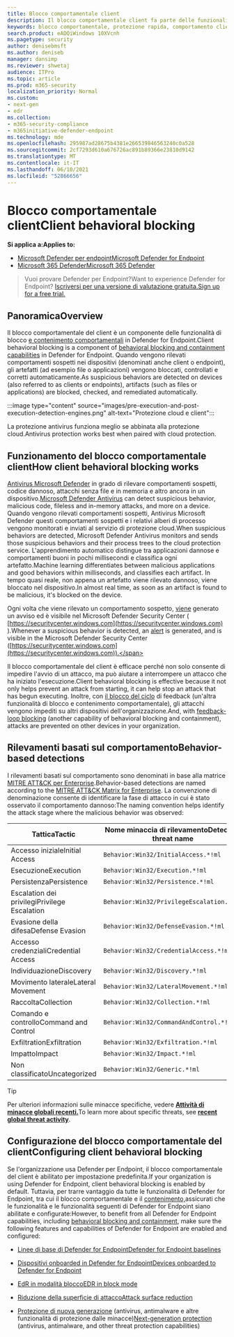 ```yaml
---
title: Blocco comportamentale client
description: Il blocco comportamentale client fa parte delle funzionalità di blocco e contenimento comportamentali in Microsoft Defender for Endpoint
keywords: blocco comportamentale, protezione rapida, comportamento client, Microsoft Defender for Endpoint
search.product: eADQiWindows 10XVcnh
ms.pagetype: security
author: denisebmsft
ms.author: deniseb
manager: dansimp
ms.reviewer: shwetaj
audience: ITPro
ms.topic: article
ms.prod: m365-security
localization_priority: Normal
ms.custom:
- next-gen
- edr
ms.collection:
- m365-security-compliance
- m365initiative-defender-endpoint
ms.technology: mde
ms.openlocfilehash: 295987ad28675b4381e266539846563240c0a528
ms.sourcegitcommit: 2cf7293d610a676726ac891b89366e23810d9142
ms.translationtype: MT
ms.contentlocale: it-IT
ms.lasthandoff: 06/10/2021
ms.locfileid: "52866656"
---
```

# <a name="client-behavioral-blocking"></a><span data-ttu-id="21a67-104">Blocco comportamentale client</span><span class="sxs-lookup"><span data-stu-id="21a67-104">Client behavioral blocking</span></span>

<span data-ttu-id="21a67-105">**Si applica a:**</span><span class="sxs-lookup"><span data-stu-id="21a67-105">**Applies to:**</span></span>
- [<span data-ttu-id="21a67-106">Microsoft Defender per endpoint</span><span class="sxs-lookup"><span data-stu-id="21a67-106">Microsoft Defender for Endpoint</span></span>](https://go.microsoft.com/fwlink/p/?linkid=2154037)
- [<span data-ttu-id="21a67-107">Microsoft 365 Defender</span><span class="sxs-lookup"><span data-stu-id="21a67-107">Microsoft 365 Defender</span></span>](https://go.microsoft.com/fwlink/?linkid=2118804)

> <span data-ttu-id="21a67-108">Vuoi provare Defender per Endpoint?</span><span class="sxs-lookup"><span data-stu-id="21a67-108">Want to experience Defender for Endpoint?</span></span> [<span data-ttu-id="21a67-109">Iscriversi per una versione di valutazione gratuita.</span><span class="sxs-lookup"><span data-stu-id="21a67-109">Sign up for a free trial.</span></span>](https://www.microsoft.com/microsoft-365/windows/microsoft-defender-atp?ocid=docs-wdatp-assignaccess-abovefoldlink)

## <a name="overview"></a><span data-ttu-id="21a67-110">Panoramica</span><span class="sxs-lookup"><span data-stu-id="21a67-110">Overview</span></span>

<span data-ttu-id="21a67-111">Il blocco comportamentale del client è un componente delle funzionalità di blocco [e contenimento comportamentali](behavioral-blocking-containment.md) in Defender for Endpoint.</span><span class="sxs-lookup"><span data-stu-id="21a67-111">Client behavioral blocking is a component of [behavioral blocking and containment capabilities](behavioral-blocking-containment.md) in Defender for Endpoint.</span></span> <span data-ttu-id="21a67-112">Quando vengono rilevati comportamenti sospetti nei dispositivi (denominati anche client o endpoint), gli artefatti (ad esempio file o applicazioni) vengono bloccati, controllati e corretti automaticamente.</span><span class="sxs-lookup"><span data-stu-id="21a67-112">As suspicious behaviors are detected on devices (also referred to as clients or endpoints), artifacts (such as files or applications) are blocked, checked, and remediated automatically.</span></span> 

:::image type="content" source="images/pre-execution-and-post-execution-detection-engines.png" alt-text="Protezione cloud e client":::

<span data-ttu-id="21a67-114">La protezione antivirus funziona meglio se abbinata alla protezione cloud.</span><span class="sxs-lookup"><span data-stu-id="21a67-114">Antivirus protection works best when paired with cloud protection.</span></span>

## <a name="how-client-behavioral-blocking-works"></a><span data-ttu-id="21a67-115">Funzionamento del blocco comportamentale client</span><span class="sxs-lookup"><span data-stu-id="21a67-115">How client behavioral blocking works</span></span>

<span data-ttu-id="21a67-116">[Antivirus Microsoft Defender](microsoft-defender-antivirus-in-windows-10.md) in grado di rilevare comportamenti sospetti, codice dannoso, attacchi senza file e in memoria e altro ancora in un dispositivo.</span><span class="sxs-lookup"><span data-stu-id="21a67-116">[Microsoft Defender Antivirus](microsoft-defender-antivirus-in-windows-10.md) can detect suspicious behavior, malicious code, fileless and in-memory attacks, and more on a device.</span></span> <span data-ttu-id="21a67-117">Quando vengono rilevati comportamenti sospetti, Antivirus Microsoft Defender questi comportamenti sospetti e i relativi alberi di processo vengono monitorati e inviati al servizio di protezione cloud.</span><span class="sxs-lookup"><span data-stu-id="21a67-117">When suspicious behaviors are detected, Microsoft Defender Antivirus monitors and sends those suspicious behaviors and their process trees to the cloud protection service.</span></span> <span data-ttu-id="21a67-118">L'apprendimento automatico distingue tra applicazioni dannose e comportamenti buoni in pochi millisecondi e classifica ogni artefatto.</span><span class="sxs-lookup"><span data-stu-id="21a67-118">Machine learning differentiates between malicious applications and good behaviors within milliseconds, and classifies each artifact.</span></span> <span data-ttu-id="21a67-119">In tempo quasi reale, non appena un artefatto viene rilevato dannoso, viene bloccato nel dispositivo.</span><span class="sxs-lookup"><span data-stu-id="21a67-119">In almost real time, as soon as an artifact is found to be malicious, it's blocked on the device.</span></span> 

<span data-ttu-id="21a67-120">Ogni volta che viene rilevato un comportamento sospetto, [viene](alerts-queue.md) generato un avviso ed è visibile nel Microsoft Defender Security Center ( [https://securitycenter.windows.com](https://securitycenter.windows.com) ).</span><span class="sxs-lookup"><span data-stu-id="21a67-120">Whenever a suspicious behavior is detected, an [alert](alerts-queue.md) is generated, and is visible in the Microsoft Defender Security Center ([https://securitycenter.windows.com](https://securitycenter.windows.com)).</span></span>

<span data-ttu-id="21a67-121">Il blocco comportamentale del client è efficace perché non solo consente di impedire l'avvio di un attacco, ma può aiutare a interrompere un attacco che ha iniziato l'esecuzione.</span><span class="sxs-lookup"><span data-stu-id="21a67-121">Client behavioral blocking is effective because it not only helps prevent an attack from starting, it can help stop an attack that has begun executing.</span></span> <span data-ttu-id="21a67-122">Inoltre, con [il blocco del ciclo](feedback-loop-blocking.md) di feedback (un'altra funzionalità di blocco e contenimento comportamentale), gli attacchi vengono impediti su altri dispositivi dell'organizzazione.</span><span class="sxs-lookup"><span data-stu-id="21a67-122">And, with [feedback-loop blocking](feedback-loop-blocking.md) (another capability of behavioral blocking and containment), attacks are prevented on other devices in your organization.</span></span>

## <a name="behavior-based-detections"></a><span data-ttu-id="21a67-123">Rilevamenti basati sul comportamento</span><span class="sxs-lookup"><span data-stu-id="21a67-123">Behavior-based detections</span></span>

<span data-ttu-id="21a67-124">I rilevamenti basati sul comportamento sono denominati in base alla matrice [MITRE ATT&CK per Enterprise](https://attack.mitre.org/matrices/enterprise).</span><span class="sxs-lookup"><span data-stu-id="21a67-124">Behavior-based detections are named according to the [MITRE ATT&CK Matrix for Enterprise](https://attack.mitre.org/matrices/enterprise).</span></span> <span data-ttu-id="21a67-125">La convenzione di denominazione consente di identificare la fase di attacco in cui è stato osservato il comportamento dannoso:</span><span class="sxs-lookup"><span data-stu-id="21a67-125">The naming convention helps identify the attack stage where the malicious behavior was observed:</span></span>


|<span data-ttu-id="21a67-126">Tattica</span><span class="sxs-lookup"><span data-stu-id="21a67-126">Tactic</span></span> |   <span data-ttu-id="21a67-127">Nome minaccia di rilevamento</span><span class="sxs-lookup"><span data-stu-id="21a67-127">Detection threat name</span></span> |
|----|----|
|<span data-ttu-id="21a67-128">Accesso iniziale</span><span class="sxs-lookup"><span data-stu-id="21a67-128">Initial Access</span></span> | `Behavior:Win32/InitialAccess.*!ml` |
|<span data-ttu-id="21a67-129">Esecuzione</span><span class="sxs-lookup"><span data-stu-id="21a67-129">Execution</span></span>  | `Behavior:Win32/Execution.*!ml` |
|<span data-ttu-id="21a67-130">Persistenza</span><span class="sxs-lookup"><span data-stu-id="21a67-130">Persistence</span></span>    | `Behavior:Win32/Persistence.*!ml` |
|<span data-ttu-id="21a67-131">Escalation dei privilegi</span><span class="sxs-lookup"><span data-stu-id="21a67-131">Privilege Escalation</span></span>   | `Behavior:Win32/PrivilegeEscalation.*!ml` |
|<span data-ttu-id="21a67-132">Evasione della difesa</span><span class="sxs-lookup"><span data-stu-id="21a67-132">Defense Evasion</span></span>    | `Behavior:Win32/DefenseEvasion.*!ml` |
|<span data-ttu-id="21a67-133">Accesso credenziali</span><span class="sxs-lookup"><span data-stu-id="21a67-133">Credential Access</span></span>  | `Behavior:Win32/CredentialAccess.*!ml` |
|<span data-ttu-id="21a67-134">Individuazione</span><span class="sxs-lookup"><span data-stu-id="21a67-134">Discovery</span></span>  | `Behavior:Win32/Discovery.*!ml` |
|<span data-ttu-id="21a67-135">Movimento laterale</span><span class="sxs-lookup"><span data-stu-id="21a67-135">Lateral Movement</span></span> | `Behavior:Win32/LateralMovement.*!ml` |
|<span data-ttu-id="21a67-136">Raccolta</span><span class="sxs-lookup"><span data-stu-id="21a67-136">Collection</span></span> |   `Behavior:Win32/Collection.*!ml` |
|<span data-ttu-id="21a67-137">Comando e controllo</span><span class="sxs-lookup"><span data-stu-id="21a67-137">Command and Control</span></span> | `Behavior:Win32/CommandAndControl.*!ml` |
|<span data-ttu-id="21a67-138">Exfiltration</span><span class="sxs-lookup"><span data-stu-id="21a67-138">Exfiltration</span></span>   | `Behavior:Win32/Exfiltration.*!ml` |
|<span data-ttu-id="21a67-139">Impatto</span><span class="sxs-lookup"><span data-stu-id="21a67-139">Impact</span></span> | `Behavior:Win32/Impact.*!ml` |
|<span data-ttu-id="21a67-140">Non classificato</span><span class="sxs-lookup"><span data-stu-id="21a67-140">Uncategorized</span></span>  | `Behavior:Win32/Generic.*!ml` |

> [!TIP]
> <span data-ttu-id="21a67-141">Per ulteriori informazioni sulle minacce specifiche, vedere **[Attività di minacce globali recenti.](https://www.microsoft.com/wdsi/threats)**</span><span class="sxs-lookup"><span data-stu-id="21a67-141">To learn more about specific threats, see **[recent global threat activity](https://www.microsoft.com/wdsi/threats)**.</span></span>


## <a name="configuring-client-behavioral-blocking"></a><span data-ttu-id="21a67-142">Configurazione del blocco comportamentale del client</span><span class="sxs-lookup"><span data-stu-id="21a67-142">Configuring client behavioral blocking</span></span>

<span data-ttu-id="21a67-143">Se l'organizzazione usa Defender per Endpoint, il blocco comportamentale del client è abilitato per impostazione predefinita.</span><span class="sxs-lookup"><span data-stu-id="21a67-143">If your organization is using Defender for Endpoint, client behavioral blocking is enabled by default.</span></span> <span data-ttu-id="21a67-144">Tuttavia, per trarre vantaggio da tutte le funzionalità di Defender for Endpoint, tra cui il blocco comportamentale e il [contenimento,](behavioral-blocking-containment.md)assicurati che le funzionalità e le funzionalità seguenti di Defender for Endpoint siano abilitate e configurate:</span><span class="sxs-lookup"><span data-stu-id="21a67-144">However, to benefit from all Defender for Endpoint capabilities, including [behavioral blocking and containment](behavioral-blocking-containment.md), make sure the following features and capabilities of Defender for Endpoint are enabled and configured:</span></span>

- [<span data-ttu-id="21a67-145">Linee di base di Defender for Endpoint</span><span class="sxs-lookup"><span data-stu-id="21a67-145">Defender for Endpoint baselines</span></span>](configure-machines-security-baseline.md)

- [<span data-ttu-id="21a67-146">Dispositivi onboarded in Defender for Endpoint</span><span class="sxs-lookup"><span data-stu-id="21a67-146">Devices onboarded to Defender for Endpoint</span></span>](onboard-configure.md)

- [<span data-ttu-id="21a67-147">EdR in modalità blocco</span><span class="sxs-lookup"><span data-stu-id="21a67-147">EDR in block mode</span></span>](edr-in-block-mode.md)

- [<span data-ttu-id="21a67-148">Riduzione della superficie di attacco</span><span class="sxs-lookup"><span data-stu-id="21a67-148">Attack surface reduction</span></span>](attack-surface-reduction.md)

- <span data-ttu-id="21a67-149">[Protezione di nuova generazione](configure-microsoft-defender-antivirus-features.md) (antivirus, antimalware e altre funzionalità di protezione dalle minacce)</span><span class="sxs-lookup"><span data-stu-id="21a67-149">[Next-generation protection](configure-microsoft-defender-antivirus-features.md) (antivirus, antimalware, and other threat protection capabilities)</span></span>

